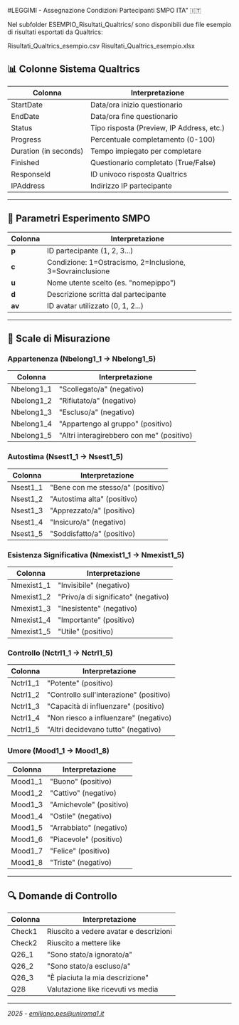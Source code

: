 #LEGGIMI - Assegnazione Condizioni Partecipanti SMPO ITA" 🇮🇹

Nel subfolder ESEMPIO_Risultati_Qualtrics/ sono disponibili due file esempio di risultati esportati da Qualtrics:

Risultati_Qualtrics_esempio.csv
Risultati_Qualtrics_esempio.xlsx

## 📊 Colonne Sistema Qualtrics

| **Colonna** | **Interpretazione** |
|-------------|-------------------|
| StartDate | Data/ora inizio questionario |
| EndDate | Data/ora fine questionario |
| Status | Tipo risposta (Preview, IP Address, etc.) |
| Progress | Percentuale completamento (0-100) |
| Duration (in seconds) | Tempo impiegato per completare |
| Finished | Questionario completato (True/False) |
| ResponseId | ID univoco risposta Qualtrics |
| IPAddress | Indirizzo IP partecipante |

---

## 🎯 Parametri Esperimento SMPO

| **Colonna** | **Interpretazione** |
|-------------|-------------------|
| **p** | ID partecipante (1, 2, 3...) |
| **c** | Condizione: 1=Ostracismo, 2=Inclusione, 3=Sovrainclusione |
| **u** | Nome utente scelto (es. "nomepippo") |
| **d** | Descrizione scritta dal partecipante |
| **av** | ID avatar utilizzato (0, 1, 2...) |

---

## 📝 Scale di Misurazione

### Appartenenza (Nbelong1_1 → Nbelong1_5)
| **Colonna** | **Interpretazione** |
|-------------|-------------------|
| Nbelong1_1 | "Scollegato/a" (negativo) |
| Nbelong1_2 | "Rifiutato/a" (negativo) |
| Nbelong1_3 | "Escluso/a" (negativo) |
| Nbelong1_4 | "Appartengo al gruppo" (positivo) |
| Nbelong1_5 | "Altri interagirebbero con me" (positivo) |

### Autostima (Nsest1_1 → Nsest1_5)
| **Colonna** | **Interpretazione** |
|-------------|-------------------|
| Nsest1_1 | "Bene con me stesso/a" (positivo) |
| Nsest1_2 | "Autostima alta" (positivo) |
| Nsest1_3 | "Apprezzato/a" (positivo) |
| Nsest1_4 | "Insicuro/a" (negativo) |
| Nsest1_5 | "Soddisfatto/a" (positivo) |

### Esistenza Significativa (Nmexist1_1 → Nmexist1_5)
| **Colonna** | **Interpretazione** |
|-------------|-------------------|
| Nmexist1_1 | "Invisibile" (negativo) |
| Nmexist1_2 | "Privo/a di significato" (negativo) |
| Nmexist1_3 | "Inesistente" (negativo) |
| Nmexist1_4 | "Importante" (positivo) |
| Nmexist1_5 | "Utile" (positivo) |

### Controllo (Nctrl1_1 → Nctrl1_5)
| **Colonna** | **Interpretazione** |
|-------------|-------------------|
| Nctrl1_1 | "Potente" (positivo) |
| Nctrl1_2 | "Controllo sull'interazione" (positivo) |
| Nctrl1_3 | "Capacità di influenzare" (positivo) |
| Nctrl1_4 | "Non riesco a influenzare" (negativo) |
| Nctrl1_5 | "Altri decidevano tutto" (negativo) |

### Umore (Mood1_1 → Mood1_8)
| **Colonna** | **Interpretazione** |
|-------------|-------------------|
| Mood1_1 | "Buono" (positivo) |
| Mood1_2 | "Cattivo" (negativo) |
| Mood1_3 | "Amichevole" (positivo) |
| Mood1_4 | "Ostile" (negativo) |
| Mood1_5 | "Arrabbiato" (negativo) |
| Mood1_6 | "Piacevole" (positivo) |
| Mood1_7 | "Felice" (positivo) |
| Mood1_8 | "Triste" (negativo) |

---

## 🔍 Domande di Controllo

| **Colonna** | **Interpretazione** |
|-------------|-------------------|
| Check1 | Riuscito a vedere avatar e descrizioni |
| Check2 | Riuscito a mettere like |
| Q26_1 | "Sono stato/a ignorato/a" |
| Q26_2 | "Sono stato/a escluso/a" |
| Q26_3 | "È piaciuta la mia descrizione" |
| Q28 | Valutazione like ricevuti vs media |

---

*2025 - emiliano.pes@uniroma1.it*
